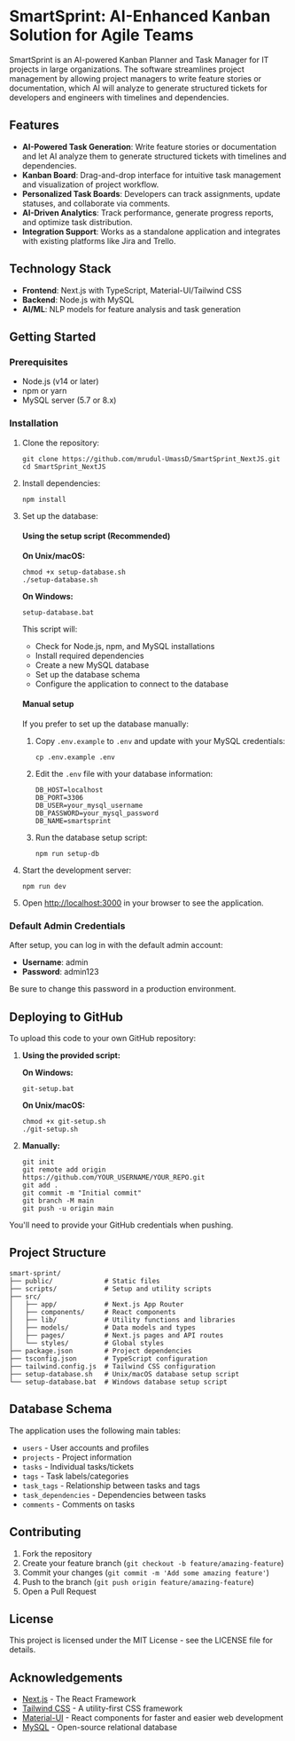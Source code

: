 # SmartSprint: AI-Enhanced Kanban Solution for Agile Teams

SmartSprint is an AI-powered Kanban Planner and Task Manager for IT projects in large organizations. The software streamlines project management by allowing project managers to write feature stories or documentation, which AI will analyze to generate structured tickets for developers and engineers with timelines and dependencies.

## Features

- **AI-Powered Task Generation**: Write feature stories or documentation and let AI analyze them to generate structured tickets with timelines and dependencies.
- **Kanban Board**: Drag-and-drop interface for intuitive task management and visualization of project workflow.
- **Personalized Task Boards**: Developers can track assignments, update statuses, and collaborate via comments.
- **AI-Driven Analytics**: Track performance, generate progress reports, and optimize task distribution.
- **Integration Support**: Works as a standalone application and integrates with existing platforms like Jira and Trello.

## Technology Stack

- **Frontend**: Next.js with TypeScript, Material-UI/Tailwind CSS
- **Backend**: Node.js with MySQL
- **AI/ML**: NLP models for feature analysis and task generation

## Getting Started

### Prerequisites

- Node.js (v14 or later)
- npm or yarn
- MySQL server (5.7 or 8.x)

### Installation

1. Clone the repository:
   ```
   git clone https://github.com/mrudul-UmassD/SmartSprint_NextJS.git
   cd SmartSprint_NextJS
   ```

2. Install dependencies:
   ```
   npm install
   ```

3. Set up the database:

   #### Using the setup script (Recommended)
   
   **On Unix/macOS:**
   ```
   chmod +x setup-database.sh
   ./setup-database.sh
   ```
   
   **On Windows:**
   ```
   setup-database.bat
   ```
   
   This script will:
   - Check for Node.js, npm, and MySQL installations
   - Install required dependencies
   - Create a new MySQL database
   - Set up the database schema
   - Configure the application to connect to the database
   
   #### Manual setup
   
   If you prefer to set up the database manually:
   
   1. Copy `.env.example` to `.env` and update with your MySQL credentials:
      ```
      cp .env.example .env
      ```
   
   2. Edit the `.env` file with your database information:
      ```
      DB_HOST=localhost
      DB_PORT=3306
      DB_USER=your_mysql_username
      DB_PASSWORD=your_mysql_password
      DB_NAME=smartsprint
      ```
   
   3. Run the database setup script:
      ```
      npm run setup-db
      ```

4. Start the development server:
   ```
   npm run dev
   ```

5. Open [http://localhost:3000](http://localhost:3000) in your browser to see the application.

### Default Admin Credentials

After setup, you can log in with the default admin account:
- **Username**: admin
- **Password**: admin123

Be sure to change this password in a production environment.

## Deploying to GitHub

To upload this code to your own GitHub repository:

1. **Using the provided script:**

   **On Windows:**
   ```
   git-setup.bat
   ```
   
   **On Unix/macOS:**
   ```
   chmod +x git-setup.sh
   ./git-setup.sh
   ```

2. **Manually:**
   ```
   git init
   git remote add origin https://github.com/YOUR_USERNAME/YOUR_REPO.git
   git add .
   git commit -m "Initial commit"
   git branch -M main
   git push -u origin main
   ```

You'll need to provide your GitHub credentials when pushing.

## Project Structure

```
smart-sprint/
├── public/             # Static files
├── scripts/            # Setup and utility scripts
├── src/
│   ├── app/            # Next.js App Router
│   ├── components/     # React components
│   ├── lib/            # Utility functions and libraries
│   ├── models/         # Data models and types
│   ├── pages/          # Next.js pages and API routes
│   └── styles/         # Global styles
├── package.json        # Project dependencies
├── tsconfig.json       # TypeScript configuration
├── tailwind.config.js  # Tailwind CSS configuration
├── setup-database.sh   # Unix/macOS database setup script
└── setup-database.bat  # Windows database setup script
```

## Database Schema

The application uses the following main tables:
- `users` - User accounts and profiles
- `projects` - Project information
- `tasks` - Individual tasks/tickets
- `tags` - Task labels/categories
- `task_tags` - Relationship between tasks and tags
- `task_dependencies` - Dependencies between tasks
- `comments` - Comments on tasks

## Contributing

1. Fork the repository
2. Create your feature branch (`git checkout -b feature/amazing-feature`)
3. Commit your changes (`git commit -m 'Add some amazing feature'`)
4. Push to the branch (`git push origin feature/amazing-feature`)
5. Open a Pull Request

## License

This project is licensed under the MIT License - see the LICENSE file for details.

## Acknowledgements

- [Next.js](https://nextjs.org/) - The React Framework
- [Tailwind CSS](https://tailwindcss.com/) - A utility-first CSS framework
- [Material-UI](https://mui.com/) - React components for faster and easier web development
- [MySQL](https://www.mysql.com/) - Open-source relational database 